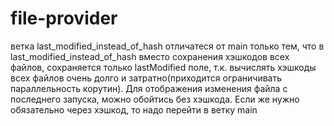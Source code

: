 # file-provider
ветка last_modified_instead_of_hash отличатеся от main только тем, что в last_modified_instead_of_hash вместо сохранения хэшкодов всех файлов, сохраняется только lastModified поле, т.к. вычислять хэшкоды всех файлов очень долго и затратно(приходится ограничивать параллельность корутин). Для отображения изменения файла с последнего запуска, можно обойтись без хэшкода. Если же нужно обязательно через хэшкод, то надо перейти в ветку main
